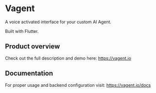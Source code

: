 # Vagent

A voice activated interface for your custom AI Agent.

Built with Flutter.

## Product overview

Check out the full description and demo here: https://vagent.io

## Documentation

For proper usage and backend configuration visit: https://vagent.io/docs
